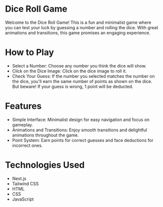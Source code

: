 # Dice Roll Game
Welcome to the Dice Roll Game! This is a fun and minimalist game where you can test your luck by guessing a number and rolling the dice. With great animations and transitions, this game promises an engaging experience.

# How to Play
* Select a Number: Choose any number you think the dice will show.
* Click on the Dice Image: Click on the dice image to roll it.
* Check Your Guess: If the number you selected matches the number on the dice, you'll earn the same number of points as shown on the dice. But beware! If your guess is wrong, 1 point will be deducted.

# Features
* Simple Interface: Minimalist design for easy navigation and focus on gameplay.
* Animations and Transitions: Enjoy smooth transitions and delightful animations throughout the game.
* Point System: Earn points for correct guesses and face deductions for incorrect ones.

# Technologies Used
* Next.js
* Tailwind CSS
* HTML
* CSS
* JavaScript
